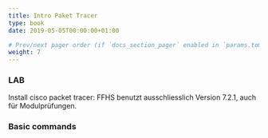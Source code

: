 ```yaml
---
title: Intro Paket Tracer
type: book
date: 2019-05-05T00:00:00+01:00

# Prev/next pager order (if `docs_section_pager` enabled in `params.toml`)
weight: 7
---
```


### LAB

Install cisco packet tracer:
FFHS benutzt ausschliesslich Version 7.2.1, auch für Modulprüfungen.



### Basic commands